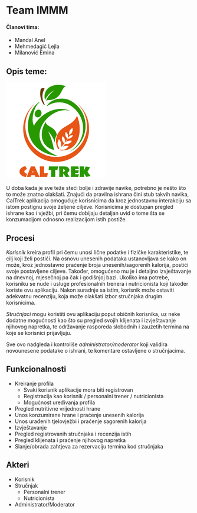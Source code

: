 # Team IMMM

#### Članovi tima:
  - Mandal Anel
  - Mehmedagić Lejla
  - Milanović Emina

## Opis teme:

![alt text](https://github.com/ooad-2018-2019/Grupa7-EnviromentFriendly/blob/master/Resources/AppLogo.png)

U doba kada je sve teže steći bolje i zdravije navike, potrebno je nešto što to može znatno olakšati. Znajući da pravilna ishrana čini stub takvih navika, CalTrek aplikacija omogućuje korisnicima da kroz jednostavnu interakciju sa istom postignu svoje željene ciljeve. Korisnicima je dostupan pregled ishrane kao i vježbi, pri čemu dobijaju detaljan uvid o tome šta se konzumacijom odnosno realizacijom istih postiže.

## Procesi

_Korisnik_ kreira profil pri čemu unosi lične podatke i fizičke karakteristike, te cilj koji želi postići. Na osnovu unesenih podataka ustanovljava se kako on može, kroz jednostavno praćenje broja unesenih/sagorenih kalorija, postići svoje postavljene ciljeve. Također, omogućeno mu je i detaljno izvještavanje na dnevnoj, mjesečnoj pa čak i godišnjoj bazi. Ukoliko ima potrebe, korisniku se nude i usluge profesionalnih trenera i nutricionista koji također koriste ovu aplikaciju. Nakon suradnje sa istim, korisnik može ostaviti adekvatnu recenziju, koja može olakšati izbor stručnjaka drugim korisnicima. 

_Stručnjaci_ mogu koristiti ovu aplikaciju poput običnih korisnika, uz neke dodatne mogućnosti kao što su pregled svojih klijenata i izvještavanje njihovog napretka, te održavanje rasporeda slobodnih i zauzetih termina na koje se korisnici prijavljuju.

Sve ovo nadgleda i kontroliše _administrator/moderator_ koji validira novounesene podatake o ishrani, te komentare ostavljene o stručnjacima.



## Funkcionalnosti

- Kreiranje profila
	- Svaki korisnik aplikacije mora biti registrovan
	- Registracija kao korisnik / personalni trener / nutricionista
	- Mogućnost uređivanja profila
- Pregled nutritivne vrijednosti hrane
- Unos konzumirane hrane i praćenje unesenih kalorija
- Unos urađenih tjelovježbi i praćenje sagorenih kalorija
- Izvještavanje
- Pregled registrovanih stručnjaka i recenzija istih
- Pregled klijenata i praćenje njihovog napretka
- Slanje/obrada zahtjeva za rezervaciju termina kod stručnjaka


## Akteri

- Korisnik
- Stručnjak
	- Personalni trener
	- Nutricionista
- Administrator/Moderator
